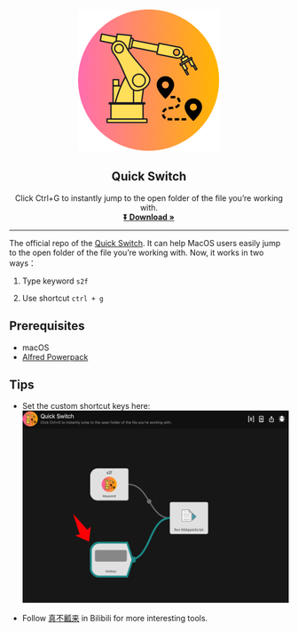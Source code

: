<!-- PROJECT LOGO -->
<br />
<p align="center">
  <a href="https://www.bilibili.com/video/BV1gY411A7o6/">
    <img src="icon.png" alt="Logo">
  </a>

  <h2 align="center">Quick Switch</h3>

  <p align="center">
 Click Ctrl+G to instantly jump to the open folder of the file you’re working with.
    <br />
    <a href="http://www.packal.org/workflow/template-file"><strong>⏬ Download »</strong></a>
    <br/>
  </p>
</p>



***
The official repo of the 
[Quick Switch](https://www.bilibili.com/video/BV1gY411A7o6/).
It can help MacOS users easily jump to the open folder of the file you’re working with.
Now, it works in two ways：

1. Type keyword `s2f`

2. Use shortcut `ctrl + g`

<!-- 1. Directly create a folder or any type of empty file.
2. Create folders or files from template files or folders. -->



## Prerequisites
* macOS
* [Alfred Powerpack](https://www.alfredapp.com/)



## Tips
* Set the custom shortcut keys here:
![shortcut](./pic/shortcut.png)

* Follow [真不瓤来](https://space.bilibili.com/184678848) in Bilibili for more interesting tools.


